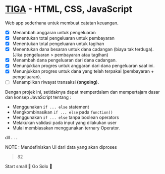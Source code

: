 # [TIGA](https://www.tiga.josuamanullang.com) - HTML, CSS, JavaScript

Web app sederhana untuk membuat catatan keuangan.

-   [x] Menambah anggaran untuk pengeluaran
-   [x] Menentukan total pengeluaran untuk pembayaran
-   [x] Menentukan total pengeluaran untuk tagihan
-   [x] Menentukan dana besaran untuk dana cadangan (biaya tak terduga). <br>
        (Jika pengeluaran > pembayaran atau tagihan)
-   [x] Menambah dana pengeluaran dari dana cadangan.
-   [x] Menunjukkan progres untuk anggaran dari dana pengeluaran saat ini.
-   [x] Menunjukkan progres untuk dana yang telah terpakai (pembayaran +
        pengeluaran).
-   [ ] Menampilkan riwayat transaksi **(ongoing)**.

Dengan projek ini, setidaknya dapat memperdalam dan mempertajam dasar dan konsep
JavaScript tentang :

-   Menggunakan `if ... else` statement
-   Mengkombinasikan `if ... else` pada `function()`
-   Menggunakan `if ... else` tanpa boolean operators
-   Melakukan validasi pada input yang dilakukan user
-   Mulai membiasakan menggunakan ternary Operator.

dll . . .

NOTE : Mendefiniskan UI dari data yang akan diproses

> 82

Start small :dart: Go Solo :rocket:
